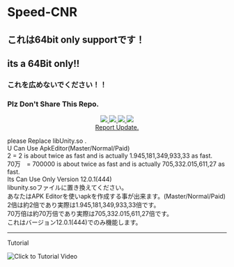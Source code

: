 # Speed-CNR<br>
## これは64bit only supportです！
## its a 64Bit only!!
### これを広めないでください！！
### Plz Don't Share This Repo.
<p align="center">
  <a href="https://github.com/yutodadil/Speed-CNR">
  <img src="https://img.shields.io/github/stars/yutodadil/Speed-CNR?style=for-the-badge&logo=appveyor&color=blue" />
  <img src="https://img.shields.io/github/forks/yutodadil/Speed-CNR?style=for-the-badge&logo=appveyor&color=blue" />
  <img src="https://img.shields.io/github/issues/yutodadil/Speed-CNR?style=for-the-badge&logo=appveyor&color=informational" />
  <img src="https://img.shields.io/github/issues-pr/yutodadil/Speed-CNR?style=for-the-badge&logo=appveyor&color=informational" /><br>
  </a>
  <a href="https://github.com/yutodadil/Speed-CNR/issues">Report Update.</a>
</p>
please Replace libUnity.so .<br>
U Can Use ApkEditor(Master/Normal/Paid)<br>
2 = 2 is about twice as fast and is actually 1.945,181,349,933,33 as fast.<br>
70万　= 700000 is about twice as fast and is actually 705,332.015,611,27 as fast.<br>
Its Can Use Only Version 12.0.1(444)<br>
libunity.soファイルに置き換えてください。<br>
あなたはAPK Editorを使いapkを作成する事が出来ます。(Master/Normal/Paid)<br>
2倍は約2倍であり実際は1.945,181,349,933,33倍です。<br>
70万倍は約70万倍であり実際は705,332.015,611,27倍です。<br>
これはバージョン12.0.1(444)でのみ機能します。

---
Tutorial

![Click to Tutorial Video](https://www.youtube.com/watch?v=xqsLaMQSkbw "Tutorial Video")
